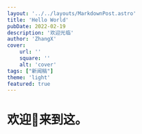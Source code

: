 ```yaml
---
layout: '../../layouts/MarkdownPost.astro'
title: 'Hello World'
pubDate: 2022-02-19
description: '欢迎光临'
author: 'ZhangX'
cover:
    url: ''
    square: ''
    alt: 'cover'
tags: ["新闻稿"] 
theme: 'light'
featured: true
---
```


# 欢迎👏来到这。
<cneter>